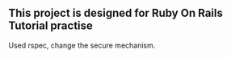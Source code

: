 ## This project is designed for Ruby On Rails Tutorial practise

Used rspec, change the secure mechanism.
